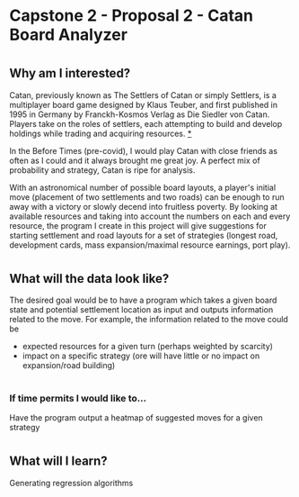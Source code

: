 # Capstone 2 - Proposal 2 - Catan Board Analyzer
#
## Why am I interested?
Catan, previously known as The Settlers of Catan or simply Settlers, is a multiplayer board game designed by Klaus Teuber, and first published in 1995 in Germany by Franckh-Kosmos Verlag as Die Siedler von Catan. Players take on the roles of settlers, each attempting to build and develop holdings while trading and acquiring resources. [*](https://en.wikipedia.org/wiki/Catan)

In the Before Times (pre-covid), I would play Catan with close friends as often as I could and it always brought me great joy. A perfect mix of probability and strategy, Catan is ripe for analysis.

With an astronomical number of possible board layouts, a player's initial move (placement of two settlements and two roads) can be enough to run away with a victory or slowly decend into fruitless poverty. By looking at available resources and taking into account the numbers on each and every resource, the program I create in this project will give suggestions for starting settlement and road layouts for a set of strategies (longest road, development cards, mass expansion/maximal resource earnings, port play).


#
## What will the data look like?
The desired goal would be to have a program which takes a given board state and potential settlement location as input and outputs information related to the move.
For example, the information related to the move could be 
* expected resources for a given turn (perhaps weighted by scarcity)
* impact on a specific strategy (ore will have little or no impact on expansion/road building)

#
### If time permits I would like to...
Have the program output a heatmap of suggested moves for a given strategy

#
## What will I learn?
Generating regression algorithms

